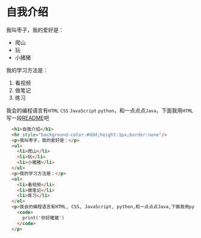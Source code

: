 # 自我介绍
我叫枣子，我的爱好是：
* 爬山
* 玩
* 小猪猪
  
我的学习方法是：
1. 看视频
2. 做笔记
3. 练习 

我会的编程语言有`HTML` `CSS` `JavaScript` `python`，和一点点点`Java`，下面我用`HTML`写一段[README](http://js.jirengu.com/tukuq/2/edit)吧
```HTML
  <h1>自我介绍</h1>
  <hr style="background-color:#ddd;height:1px;border:none"/>
  <p>我叫枣子，我的爱好是：</p>
  <ul>
    <li>爬山</li>
    <li>玩</li>
    <li>小猪猪</li>
  </ul>
  <p>我的学习方法是：</p>
  <ol>
    <li>看视频</li>
    <li>做笔记</li>
    <li>练习</li>
  </ol>
  <p>我会的编程语言有HTML, CSS, JavaScript, python,和一点点点Java,下面我用python写一段吧<br/>
    <code>
      print('你好猪猪')
    </code>
  </p>
```

